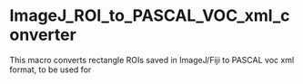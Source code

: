 # ImageJ_ROI_to_PASCAL_VOC_xml_converter
This macro converts rectangle ROIs saved in ImageJ/Fiji to PASCAL voc xml format, to be used for 
